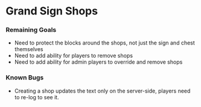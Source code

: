 # Grand Sign Shops

### Remaining Goals

- Need to protect the blocks around the shops, not just the sign and chest themselves
- Need to add ability for players to remove shops
- Need to add ability for admin players to override and remove shops

### Known Bugs

- Creating a shop updates the text only on the server-side, players need to
   re-log to see it.